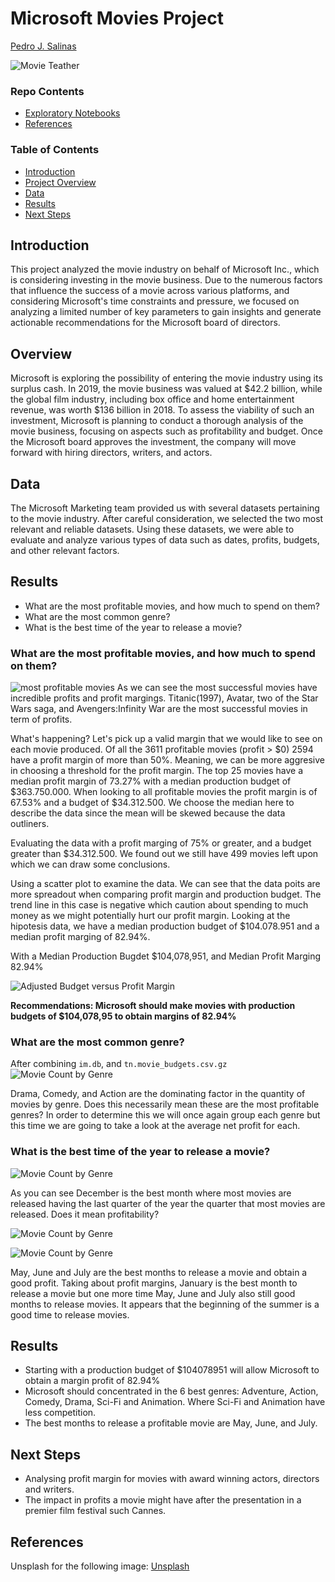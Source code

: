 # Microsoft Movies Project
[Pedro J. Salinas](mailto:pedrojsalinas@gmail.com)

![Movie Teather](https://github.com/pjsalinas/movies_repo/blob/main/images/krists-luhaers-AtPWnYNDJnM-unsplash.jpg)
### Repo Contents
- [Exploratory Notebooks](https://github.com/pjsalinas/movies_repo/tree/main/notebooks)
- [References](#references)
<!--
- Project Source Code
- Project Visuals
-->

### Table of Contents
- [Introduction](#introduction)
- [Project Overview](#overview)
- [Data](#data)
- [Results](#results)
- [Next Steps](#next%20steps)

## Introduction
This project analyzed the movie industry on behalf of Microsoft Inc., which is considering investing in the movie business. Due to the numerous factors that influence the success of a movie across various platforms, and considering Microsoft's time constraints and pressure, we focused on analyzing a limited number of key parameters to gain insights and generate actionable recommendations for the Microsoft board of directors.

## Overview
Microsoft is exploring the possibility of entering the movie industry using its surplus cash. In 2019, the movie business was valued at $42.2 billion, while the global film industry, including box office and home entertainment revenue, was worth $136 billion in 2018. To assess the viability of such an investment, Microsoft is planning to conduct a thorough analysis of the movie business, focusing on aspects such as profitability and budget. Once the Microsoft board approves the investment, the company will move forward with hiring directors, writers, and actors.

## Data
The Microsoft Marketing team provided us with several datasets pertaining to the movie industry. After careful consideration, we selected the two most relevant and reliable datasets. Using these datasets, we were able to evaluate and analyze various types of data such as dates, profits, budgets, and other relevant factors.

## Results
- What are the most profitable movies, and how much to spend on them?
- What are the most common genre?
- What is the best time of the year to release a movie?

### What are the most profitable movies, and how much to spend on them?
![most profitable movies](https://github.com/pjsalinas/movies_repo/blob/main/images/profit_budget_top_25.png)
As we can see the most successful movies have incredible profits and profit margings. Titanic(1997), Avatar, two of the Star Wars saga, and Avengers:Infinity War are the most successful movies in term of profits.

What's happening?
Let's pick up a valid margin that we would like to see on each movie produced. Of all the 3611 profitable movies (profit > $0) 2594 have a profit margin of more than 50%. Meaning, we can be more aggresive in choosing a threshold for the profit margin. The top 25 movies have a median profit margin of 73.27% with a median production budget of $363.750.000. When looking to all profitable movies the profit margin is of 67.53% and a budget of $34.312.500. We choose the median here to describe the data since the mean will be skewed because the data outliners.

Evaluating the data with a profit marging of 75% or greater, and a budget greater than $34.312.500. We found out we still have 499 movies left upon which we can draw some conclusions.

Using a scatter plot to examine the data. We can see that the data poits are more spreadout when comparing profit margin and production budget. The trend line in this case is negative which caution about spending to much money as we might potentially hurt our profit margin. Looking at the hipotesis data, we have a median production budget of $104.078.951 and a median profit marging of 82.94%.

With a Median Production Bugdet $104,078,951, and 
Median Profit Marging 82.94%

![Adjusted Budget versus Profit Margin](https://github.com/pjsalinas/movies_repo/blob/main/images/budget_vs_margin.png)

**Recommendations: Microsoft should make movies with production budgets of $104,078,95 to obtain margins of 82.94%**

### What are the most common genre?
After combining `im.db`, and `tn.movie_budgets.csv.gz`
![Movie Count by Genre](https://github.com/pjsalinas/movies_repo/blob/main/images/movie_count_by_genre.png)

Drama, Comedy, and Action are the dominating factor in the quantity of movies by genre. Does this necessarily mean these are the most profitable genres? In order to determine this we will once again group each genre but this time we are going to take a look at the average net profit for each.


### What is the best time of the year to release a movie?

![Movie Count by Genre](https://github.com/pjsalinas/movies_repo/blob/main/images/count_movies_by_month.png)

As you can see December is the best month where most movies are released having the last quarter of the year the quarter that most movies are released. Does it mean profitability? 

![Movie Count by Genre](https://github.com/pjsalinas/movies_repo/blob/main/images/profit_by_month.png)

![Movie Count by Genre](https://github.com/pjsalinas/movies_repo/blob/main/images/profit_margin_by_month.png)

May, June and July are the best months to release a movie and obtain a good profit.
Taking about profit margins, January is the best month to release a movie but one more time May, June and July also still good months to release movies. It appears that the beginning of the summer is a good time to release movies.

## Results
* Starting with a production budget of $104078951 will allow Microsoft to obtain a margin profit of 82.94%
* Microsoft should concentrated in the 6 best genres: Adventure, Action, Comedy, Drama, Sci-Fi and Animation. Where Sci-Fi and Animation have less competition.
* The best months to release a profitable movie are May, June, and July.

## Next Steps
- Analysing profit margin for movies with award winning actors, directors and writers.
- The impact in profits a movie might have after the presentation in a premier film festival such Cannes.
 
## References
Unsplash for the following image: [Unsplash](https://unsplash.com/photos/TFRezw7pQwI)
